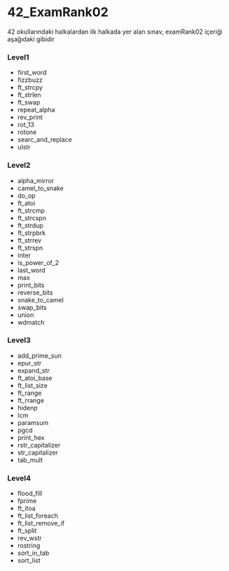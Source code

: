 # 42_ExamRank02
42 okullarındaki halkalardan ilk halkada yer alan sınav, examRank02
içeriği aşağıdaki gibidir

### Level1
- first_word
- fizzbuzz
- ft_strcpy
- ft_strlen
- ft_swap
- repeat_alpha
- rev_print
- rot_13
- rotone
- searc_and_replace
- ulstr

### Level2
- alpha_mirror
- camel_to_snake
- do_op
- ft_atoi
- ft_strcmp
- ft_strcspn
- ft_strdup
- ft_strpbrk
- ft_strrev
- ft_strspn
- inter
- is_power_of_2
- last_word
- max
- print_bits
- reverse_bits
- snake_to_camel
- swap_bits
- union
- wdmatch

### Level3
- add_prime_sun
- epur_str
- expand_str
- ft_atoi_base
- ft_list_size
- ft_range
- ft_rrange
- hidenp
- lcm
- paramsum
- pgcd
- print_hex
- rstr_capitalizer
- str_capitalizer
- tab_mult

### Level4
- flood_fill
- fprime
- ft_itoa
- ft_list_foreach
- ft_list_remove_if
- ft_split
- rev_wstr
- rostring
- sort_in_tab
- sort_list

